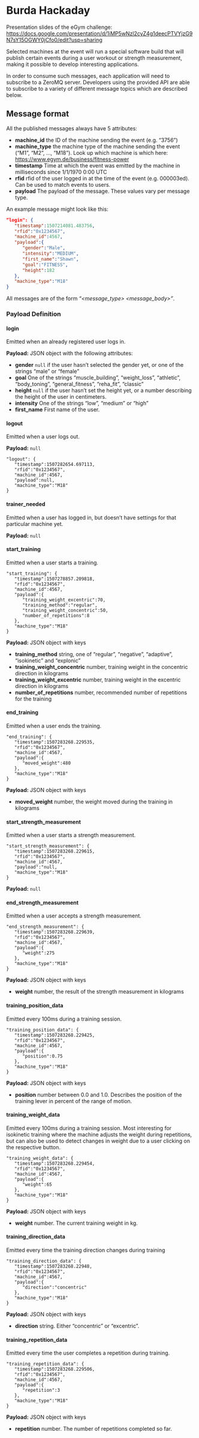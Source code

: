 # Burda Hackaday

Presentation slides of the eGym challenge: https://docs.google.com/presentation/d/1iMP5wNzl2cyZ4g1deecPTVYjzG9N7sY15OGWY0jCfo0/edit?usp=sharing

Selected machines at the event will run a special software build that
will publish certain events during a user workout or strength measurement, making it possible to
develop interesting applications.

In order to consume such messages, each application will need to
subscribe to a ZeroMQ server. Developers using the provided API are able to
subscribe to a variety of different message topics which are described below.

## Message format

All the published messages always have 5 attributes:
* **machine_id**
the ID of the machine sending the event (e.g. “3756”)
* **machine_type**
the machine type of the machine sending the event (“M1”, “M2”, …, “M18”). Look up which machine is which here: https://www.egym.de/business/fitness-power
* **timestamp**
Time at which the event was emitted by the machine in milliseconds since 1/1/1970 0:00 UTC
* **rfid**
rfid of the user logged in at the time of the event (e.g. 000003ed).
Can be used to match events to users.
* **payload**
The payload of the message. These values vary per message type.

An example message might look like this:
```JSON
“login": {
   "timestamp":1507214081.483756,
   "rfid":"0x1234567",
   "machine_id":4567,
   "payload":{
      "gender":"Male",
      "intensity":"MEDIUM",
      "first_name":"Shawn",
      "goal":"FITNESS",
      "height":182
   },
   "machine_type":"M18"
}
```
All messages are of the form *“<message_type> <message_body>”*.

### Payload Definition

#### login
Emitted when an already registered user logs in.

**Payload:** JSON object with the following attributes:
* **gender**
`null` if the user hasn’t selected the gender yet, or one of the strings “male” or “female”
* **goal**
One of the strings “muscle_building”, “weight_loss”, “athletic”, “body_toning”, “general_fitness”, “reha_fit”, “classic”
* **height**
`null` if the user hasn’t set the height yet, or a number describing the height of the user in centimeters.
* **intensity**
One of the strings “low”, “medium” or “high”
* **first_name**
First name of the user.

#### logout
Emitted when a user logs out.

**Payload:** `null`

    "logout": {
       "timestamp":1507282654.697113,
       "rfid":"0x1234567",
       "machine_id":4567,
       "payload":null,
       "machine_type":"M18"
    }

#### trainer_needed
Emitted when a user has logged in, but doesn’t have settings for that particular machine yet.

**Payload:** `null`

#### start_training
Emitted when a user starts a training.

    "start_training": {
       "timestamp":1507278857.209818,
       "rfid":"0x1234567",
       "machine_id":4567,
       "payload":{
          "training_weight_excentric":70,
          "training_method":"regular",
          "training_weight_concentric":50,
          "number_of_repetitions":8
       },
       "machine_type":"M18"
    }

**Payload:** JSON object with keys
* **training_method**
string, one of “regular”, “negative”, “adaptive”, “isokinetic” and “explonic”
* **training_weight_concentric**
number, training weight in the concentric direction in kilograms
* **training_weight_excentric**
number, training weight in the excentric direction in kilograms
* **number_of_repetitions**
number, recommended number of repetitions for the training

#### end_training
Emitted when a user ends the training.

    "end_training": {
       "timestamp":1507283268.229535,
       "rfid":"0x1234567",
       "machine_id":4567,
       "payload":{
          "moved_weight":480
       },
       "machine_type":"M18"
    }

**Payload:** JSON object with keys
* **moved_weight**
number, the weight moved during the training in kilograms

#### start_strength_measurement
Emitted when a user starts a strength measurement.

    "start_strength_measurement": {
       "timestamp":1507283268.229615,
       "rfid":"0x1234567",
       "machine_id":4567,
       "payload":"null,
       "machine_type":"M18"
    }

**Payload:** `null`

#### end_strength_measurement
Emitted when a user accepts a strength measurement.

    "end_strength_measurement": {
       "timestamp":1507283268.229639,
       "rfid":"0x1234567",
       "machine_id":4567,
       "payload":{
          "weight":275
       },
       "machine_type":"M18"
    }

**Payload:**  JSON object with keys
* **weight**
number, the result of the strength measurement in kilograms

#### training_position_data
Emitted every 100ms during a training session.

    "training_position_data": {
       "timestamp":1507283268.229425,
       "rfid":"0x1234567",
       "machine_id":4567,
       "payload":{
          "position":0.75
       },
       "machine_type":"M18"
    }

**Payload:** JSON object with keys
* **position**
number between 0.0 and 1.0. Describes the position of the training lever
in percent of the range of motion.

#### training_weight_data
Emitted every 100ms during a training session. Most interesting for isokinetic training where the machine adjusts
the weight during repetitions, but can also be used to detect changes in weight due to a user clicking on the
respective button.

    "training_weight_data": {
       "timestamp":1507283268.229454,
       "rfid":"0x1234567",
       "machine_id":4567,
       "payload":{
          "weight":65
       },
       "machine_type":"M18"
    }

**Payload:** JSON object with keys
* **weight** number. The current training weight in kg.

#### training_direction_data
Emitted every time the training direction changes during training

    "training_direction_data": {
       "timestamp":1507283268.22948,
       "rfid":"0x1234567",
       "machine_id":4567,
       "payload":{
          "direction":"concentric"
       },
       "machine_type":"M18"
    }

**Payload:** JSON object with keys
* **direction** string. Either “concentric” or “excentric”.

#### training_repetition_data
Emitted every time the user completes a repetition during training.

    "training_repetition_data": {
       "timestamp":1507283268.229506,
       "rfid":"0x1234567",
       "machine_id":4567,
       "payload":{
          "repetition":3
       },
       "machine_type":"M18"
    }


**Payload:** JSON object with keys
* **repetition** number. The number of repetitions completed so far.

